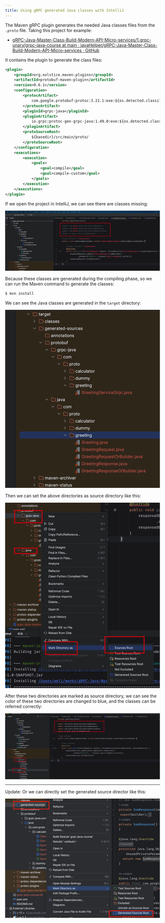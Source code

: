 ```yaml
---
title: Using gRPC generated Java classes with IntelliJ
---
```


The Maven gRPC plugin generates the needed Java classes files from the `.proto` file. Taking this project for example:

- [gRPC-Java-Master-Class-Build-Modern-API-Micro-services/1.grpc-unary/grpc-java-course at main · javaHelper/gRPC-Java-Master-Class-Build-Modern-API-Micro-services · GitHub](https://github.com/javaHelper/gRPC-Java-Master-Class-Build-Modern-API-Micro-services/tree/main/1.grpc-unary/grpc-java-course)

It contains the plugin to generate the class files:

```xml
<plugin>
    <groupId>org.xolstice.maven.plugins</groupId>
    <artifactId>protobuf-maven-plugin</artifactId>
    <version>0.6.1</version>
    <configuration>
        <protocArtifact>
            com.google.protobuf:protoc:3.21.1:exe:${os.detected.classifier}
        </protocArtifact>
        <pluginId>grpc-java</pluginId>
        <pluginArtifact>
            io.grpc:protoc-gen-grpc-java:1.49.0:exe:${os.detected.classifier}
        </pluginArtifact>
        <protoSourceRoot>
            ${basedir}/src/main/proto/
        </protoSourceRoot>
    </configuration>
    <executions>
        <execution>
            <goals>
                <goal>compile</goal>
                <goal>compile-custom</goal>
            </goals>
        </execution>
    </executions>
</plugin>
```

If we open the project in IntelliJ, we can see there are classes missing:

![](https://raw.githubusercontent.com/liweinan/blogpics2023/main/0619/1B3CE782-E0D1-4F2B-A42D-9A86625A6FE3.png)

Because these classes are generated during the compiling phase, so we can run the Maven command to generate the classes:

```bash
$ mvn install
```

We can see the Java classes are generated in the `target` directory:

![](https://raw.githubusercontent.com/liweinan/blogpics2023/main/0619/890E7FFD-AAEB-4D6C-87EC-49B4C67E167F.png)

Then we can set the above directories as source directory like this:

![](https://raw.githubusercontent.com/liweinan/blogpics2023/main/0619/60220E2A-E1B1-453A-9264-A3BD6A11932C.png)

After these two directories are marked as source directory, we can see the color of these two directories are changed to blue, and the classes can be referred correctly:

![](https://raw.githubusercontent.com/liweinan/blogpics2023/main/0619/D0B2AE11-6C88-44C2-AB02-CD818608211D.png)

---

Update: Or we can directly set the generated source director like this:

![](https://raw.githubusercontent.com/liweinan/blogpics2023/main/0619/WechatIMG1991.jpg)

